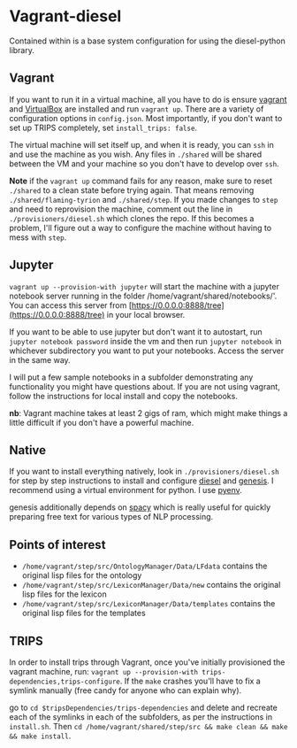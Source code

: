 # Vagrant-diesel

Contained within is a base system configuration for using the diesel-python
library.  

## Vagrant

If you want to run it in a virtual machine, all you have to do is
ensure [vagrant](https://www.vagrantup.com) and [VirtualBox](https://www.virtualbox.org)
are installed and run `vagrant up`.  There are a variety of configuration options in `config.json`.
Most importantly, if you don't want to set up TRIPS completely, set `install_trips: false`.

The virtual machine will set itself up, and when it is ready, you can `ssh` in and
use the machine as you wish.  Any files in `./shared` will be shared between the
VM and your machine so you don't have to develop over `ssh`.

**Note** if the `vagrant up` command fails for any reason, make sure to reset `./shared` to a clean state
before trying again.  That means removing `./shared/flaming-tyrion` and `./shared/step`.  If you made changes
to `step` and need to reprovision the machine, comment out the line in `./provisioners/diesel.sh` which clones
the repo.  If this becomes a problem, I'll figure out a way to configure the machine without having to mess with
`step`.

## Jupyter

`vagrant up --provision-with jupyter` will start the machine with a jupyter notebook server running
in the folder /home/vagrant/shared/notebooks/'.  You can access this server from [https://0.0.0.0:8888/tree](https://0.0.0.0:8888/tree) in your local browser.

If you want to be able to use jupyter but don't want it to autostart, run `jupyter notebook password` inside the vm and then
run `jupyter notebook` in whichever subdirectory you want to put your notebooks.  Access the server in the same way.

I will put a few sample notebooks in a subfolder demonstrating any functionality you might have questions about.
If you are not using vagrant, follow the instructions for local install and copy the notebooks.

**nb**: Vagrant machine takes at least 2 gigs of ram, which might make things
a little difficult if you don't have a powerful machine.

## Native

If you want to install everything natively, look in `./provisioners/diesel.sh`
for step by step instructions to install and configure 
[diesel](http://www.github.com/mrmechko/diesel-python) and [genesis](http://github.com/mrmechko/genesis).
I recommend using a virtual environment for python.  I use [pyenv](http://github.com/pyenv/pyenv).

genesis additionally depends on [spacy](http://spacy.io) which is really useful for quickly preparing free text
for various types of NLP processing.

## Points of interest

* `/home/vagrant/step/src/OntologyManager/Data/LFdata` contains the original lisp files for the ontology
* `/home/vagrant/step/src/LexiconManager/Data/new` contains the original lisp files for the lexicon
* `/home/vagrant/step/src/LexiconManager/Data/templates` contains the original lisp files for the templates

## TRIPS

In order to install trips through Vagrant, once you've initially provisioned the vagrant machine, run:
`vagrant up --provision-with trips-dependencies,trips-configure`.  If the `make` crashes you'll have to fix a symlink manually (free candy for anyone who can explain why).

go to `cd $tripsDependencies/trips-dependencies` and delete and recreate each of the symlinks in each of the subfolders, as per the instructions in `install.sh`.  Then `cd /home/vagrant/shared/step/src && make clean && make && make install`.
